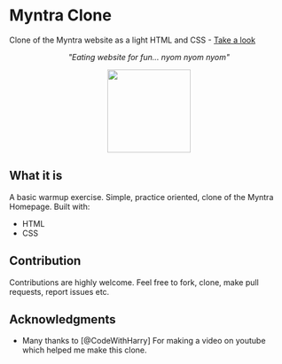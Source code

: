 # Myntra Clone

Clone of the Myntra website as a light HTML and CSS - [Take a look](https://shubham070msd.github.io/Myntra-Clone/)

_<p align="center">"Eating website for fun... nyom nyom nyom"</p>_

<div align="center" style="text-align:center; margin:auto;">
<img align="center" src="https://i.imgur.com/EgCvXyK.png" width="150"/>
</div>

## What it is

A basic warmup exercise. Simple, practice oriented, clone of the Myntra Homepage. Built with:

- HTML
- CSS


## Contribution

Contributions are highly welcome. Feel free to fork, clone, make pull requests, report issues etc.

## Acknowledgments

- Many thanks to [@CodeWithHarry] For making a video on youtube which helped me make this clone.
